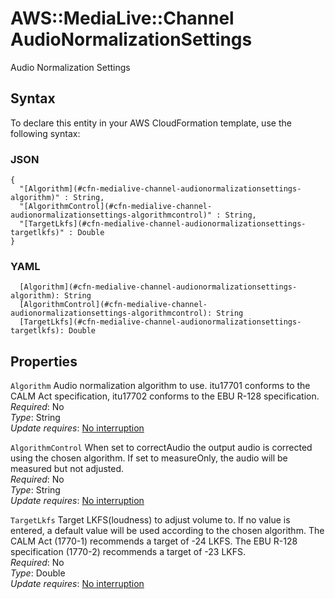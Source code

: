 # AWS::MediaLive::Channel AudioNormalizationSettings<a name="aws-properties-medialive-channel-audionormalizationsettings"></a>

Audio Normalization Settings

## Syntax<a name="aws-properties-medialive-channel-audionormalizationsettings-syntax"></a>

To declare this entity in your AWS CloudFormation template, use the following syntax:

### JSON<a name="aws-properties-medialive-channel-audionormalizationsettings-syntax.json"></a>

```
{
  "[Algorithm](#cfn-medialive-channel-audionormalizationsettings-algorithm)" : String,
  "[AlgorithmControl](#cfn-medialive-channel-audionormalizationsettings-algorithmcontrol)" : String,
  "[TargetLkfs](#cfn-medialive-channel-audionormalizationsettings-targetlkfs)" : Double
}
```

### YAML<a name="aws-properties-medialive-channel-audionormalizationsettings-syntax.yaml"></a>

```
  [Algorithm](#cfn-medialive-channel-audionormalizationsettings-algorithm): String
  [AlgorithmControl](#cfn-medialive-channel-audionormalizationsettings-algorithmcontrol): String
  [TargetLkfs](#cfn-medialive-channel-audionormalizationsettings-targetlkfs): Double
```

## Properties<a name="aws-properties-medialive-channel-audionormalizationsettings-properties"></a>

`Algorithm`  <a name="cfn-medialive-channel-audionormalizationsettings-algorithm"></a>
Audio normalization algorithm to use\. itu17701 conforms to the CALM Act specification, itu17702 conforms to the EBU R\-128 specification\.  
*Required*: No  
*Type*: String  
*Update requires*: [No interruption](https://docs.aws.amazon.com/AWSCloudFormation/latest/UserGuide/using-cfn-updating-stacks-update-behaviors.html#update-no-interrupt)

`AlgorithmControl`  <a name="cfn-medialive-channel-audionormalizationsettings-algorithmcontrol"></a>
When set to correctAudio the output audio is corrected using the chosen algorithm\. If set to measureOnly, the audio will be measured but not adjusted\.  
*Required*: No  
*Type*: String  
*Update requires*: [No interruption](https://docs.aws.amazon.com/AWSCloudFormation/latest/UserGuide/using-cfn-updating-stacks-update-behaviors.html#update-no-interrupt)

`TargetLkfs`  <a name="cfn-medialive-channel-audionormalizationsettings-targetlkfs"></a>
Target LKFS\(loudness\) to adjust volume to\. If no value is entered, a default value will be used according to the chosen algorithm\. The CALM Act \(1770\-1\) recommends a target of \-24 LKFS\. The EBU R\-128 specification \(1770\-2\) recommends a target of \-23 LKFS\.  
*Required*: No  
*Type*: Double  
*Update requires*: [No interruption](https://docs.aws.amazon.com/AWSCloudFormation/latest/UserGuide/using-cfn-updating-stacks-update-behaviors.html#update-no-interrupt)